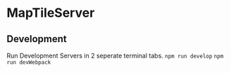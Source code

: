 # MapTileServer

## Development

Run Development Servers in 2 seperate terminal tabs.
`npm run develop`
`npm run devWebpack`
